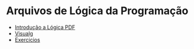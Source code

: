 # Arquivos de Lógica da Programação

* [Introdução a Lógica PDF](#/)
* [Visualg](#/)
* [Exercicios](#/)
